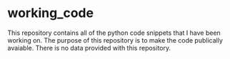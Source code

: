 # working_code
This repository contains all of the python code snippets that I have been working on. The purpose of this repository is to make the code publically avaiable. There is no data provided with this repository. 
